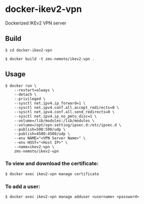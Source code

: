 # docker-ikev2-vpn
Dockerized IKEv2 VPN server

## Build
    $ cd docker-ikev2-vpn

    $ docker build -t zms-nemoto/ikev2-vpn .

## Usage
    $ docker run \
        --restart=always \
        --detach \
        --privileged \
        --sysctl net.ipv4.ip_forward=1 \
        --sysctl net.ipv4.conf.all.accept_redirects=0 \
        --sysctl net.ipv4.conf.all.send_redirects=0 \
        --sysctl net.ipv4.ip_no_pmtu_disc=1 \
        --volume=/lib/modules:/lib/modules \
        --volume=/opt/vpn-setting/ipsec.d:/etc/ipsec.d \
        --publish=500:500/udp \
        --publish=4500:4500/udp \
        --env NAME="<VPN Server Name>" \
        --env HOST="<Host IP>" \
        --name=ikev2-vpn \
        zms-nemoto/ikev2-vpn


### To view and download the certificate:

    $ docker exec ikev2-vpn manage certificate


### To add a user:

    $ docker exec ikev2-vpn manage adduser <username> <password>
